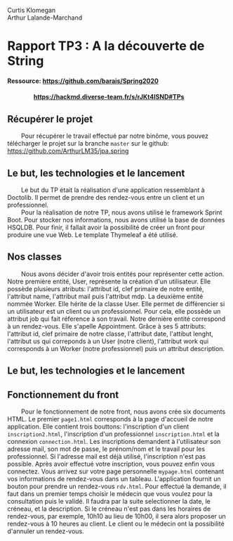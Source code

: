 Curtis Klomegan  
Arthur Lalande-Marchand  

# Rapport TP3 : A la découverte de String

#### Ressource: https://github.com/barais/Spring2020
#### &nbsp;&nbsp;&nbsp;&nbsp;&nbsp;&nbsp; &nbsp;&nbsp;&nbsp;&nbsp;&nbsp;&nbsp;&nbsp;&nbsp;&nbsp;&nbsp;&nbsp;https://hackmd.diverse-team.fr/s/rJKt4lSND#TPs

## Récupérer le projet

&nbsp;&nbsp;&nbsp;&nbsp;&nbsp;&nbsp;&nbsp;&nbsp;Pour récupérer le travail effectué par notre binôme, vous pouvez télécharger le projet sur la branche `master` sur le github: https://github.com/ArthurLM35/jpa.spring

## Le but, les technologies et le lancement

&nbsp;&nbsp;&nbsp;&nbsp;&nbsp;&nbsp;&nbsp;&nbsp;Le but du TP était la réalisation d'une application ressemblant à Doctolib. Il permet de prendre des rendez-vous entre un client et un professionnel.                      
&nbsp;&nbsp;&nbsp;&nbsp;&nbsp;&nbsp;&nbsp;&nbsp;Pour la réalisation de notre TP, nous avons utilisé le framework Sprint Boot. Pour stocker nos informations, nous avons utilisé la base de données HSQLDB. Pour finir, il fallait avoir la possibilité de créer un front pour produire une vue Web. Le template Thymeleaf a été utilisé.


## Nos classes

&nbsp;&nbsp;&nbsp;&nbsp;&nbsp;&nbsp;&nbsp;&nbsp;Nous avons décider d'avoir trois entités pour représenter cette action. Notre première entité, User, représente la création d'un utilisateur. Elle possède plusieurs atributs: l'attribut id, clef primaire de notre entité, l'attribut name, l'attribut mail puis l'attribut mdp. La deuxième entité nommée Worker. Elle hérite de la classe User. Elle permet de différencier si un utilisateur est un client ou un professionnel. Pour cela, elle possède un attribut job qui fait réference à son travail. Notre dernière entité correspond à un rendez-vous. Elle s'apelle Appointment. Grâce à ses 5 attributs: l'attribut id, clef primaire de notre classe, l'attribut date, l'attibut lenght, l'attribut us qui correponds à un User (notre client), l'attribut work qui corresponds à un Worker (notre professionnel) puis un attribut description. 

## Le but, les technologies et le lancement



## Fonctionnement du front

&nbsp;&nbsp;&nbsp;&nbsp;&nbsp;&nbsp;&nbsp;&nbsp;Pour le fonctionnement de notre front, nous avons crée six documents HTML. Le premier `page1.html` corresponds à la page d'accueil de notre application. Elle contient trois bouttons: l'inscription d'un client `inscription2.html`, l'inscription d'un professionnel `inscription.html` et la connexion `connection.html`. Les inscriptions demandent à l'utilisateur son adresse mail, son mot de passe, le prénom/nom et le travail pour les professionnel. Si l'adresse mail est déjà utilisé, l'inscription n'est pas possible. Après avoir effectué votre inscription, vous pouvez enfin vous connectez. Vous arrivez sur votre page personnelle `mypage.html` contenant vos informations de rendez-vous dans un tableau. L'application fournit un bouton pour prendre un rendez-vous `rdv.html`. Pour effectué la demande, il faut dans un premier temps choisir le médecin que vous voulez pour la consultation puis le validé. Il faudra par la suite selectionner la date, le créneau, et la description. Si le créneau n'est pas dans les horaires de rendez-vous, par exemple, 10h10 au lieu de 10h00, il sera alors proposer un rendez-vous à 10 heures au client.
Le client ou le médecin ont la possibilité d'annuler un rendez-vous. 
